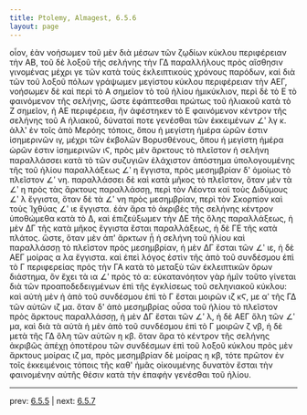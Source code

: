 ```yaml
---
title: Ptolemy, Almagest, 6.5.6
layout: page
---
```


οἷον, ἐὰν νοήσωμεν τοῦ μὲν διὰ μέσων τῶν ζῳδίων κύκλου περιφέρειαν τὴν ΑΒ, τοῦ δὲ λοξοῦ τῆς σελήνης τὴν ΓΔ παραλλήλους πρὸς αἴσθησιν γινομένας μέχρι γε τῶν κατὰ τοὺς ἐκλειπτικοὺς χρόνους παρόδων, καὶ διὰ τῶν τοῦ λοξοῦ πόλων γράψωμεν μεγίστου κύκλου περιφέρειαν τὴν ΑΕΓ, νοήσωμεν δὲ καὶ περὶ τὸ Α σημεῖον τὸ τοῦ ἡλίου ἡμικύκλιον, περὶ δὲ τὸ Ε τὸ φαινόμενον τῆς σελήνης, ὥστε ἐφάπτεσθαι πρώτως τοῦ ἡλιακοῦ κατὰ τὸ Ζ σημεῖον, ἡ ΑΕ περιφέρεια, ἣν ἀφέστηκεν τὸ Ε φαινόμενον κέντρον τῆς σελήνης τοῦ Α ἡλιακοῦ, δύναταί ποτε γενέσθαι τῶν ἐκκειμένων ∠ʹ λγ κ. ἀλλ' ἐν τοῖς ἀπὸ Μερόης τόποις, ὅπου ἡ μεγίστη ἡμέρα ὡρῶν ἐστιν ἰσημερινῶν ιγ, μέχρι τῶν ἐκβολῶν Βορυσθένους, ὅπου ἡ μεγίστη ἡμέρα ὡρῶν ἐστιν ἰσημερινῶν ιϚ, πρὸς μὲν ἄρκτους τὸ πλεῖστον ἡ σελήνη παραλλάσσει κατὰ τὸ τῶν συζυγιῶν ἐλάχιστον ἀπόστημα ὑπολογουμένης τῆς τοῦ ἡλίου παραλλάξεως ∠ʹ η ἔγγιστα, πρὸς μεσημβρίαν δ' ὁμοίως τὸ πλεῖστον ∠ʹ νη. παραλλάσσει δὲ καὶ κατὰ μῆκος τὸ πλεῖστον, ὅταν μὲν τὰ ∠ʹ η πρὸς τὰς ἄρκτους παραλλάσσῃ, περὶ τὸν Λέοντα καὶ τοὺς Διδύμους ∠ʹ λ ἔγγιστα, ὅταν δὲ τὰ ∠ʹ νη πρὸς μεσημβρίαν, περὶ τὸν Σκορπίον καὶ τοὺς Ἰχθύας ∠ʹ ιε ἔγγιστα. ἐὰν ἄρα τὸ ἀκριβὲς τῆς σελήνης κέντρον ὑποθώμεθα κατὰ τὸ Δ, καὶ ἐπιζεύξωμεν τὴν ΔΕ τῆς ὅλης παραλλάξεως, ἡ μὲν ΔΓ τῆς κατὰ μῆκος ἔγγιστα ἔσται παραλλάξεως, ἡ δὲ ΓΕ τῆς κατὰ πλάτος. ὥστε, ὅταν μὲν ἀπ' ἄρκτων ᾖ ἡ σελήνη τοῦ ἡλίου καὶ παραλλάσσῃ τὸ πλεῖστον πρὸς μεσημβρίαν, ἡ μὲν ΔΓ ἔσται τῶν ∠ʹ ιε, ἡ δὲ ΑΕΓ μοίρας α λα ἔγγιστα. καὶ ἐπεὶ λόγος ἐστὶν τῆς ἀπὸ τοῦ συνδέσμου ἐπὶ τὸ Γ περιφερείας πρὸς τὴν ΓΑ κατὰ τὸ μεταξὺ τῶν ἐκλειπτικῶν ὅρων διάστημα, ὃν ἔχει τὰ ια ∠ʹ πρὸς τὸ α: εὐκατανόητον γὰρ ἡμῖν τοῦτο γίνεται διὰ τῶν προαποδεδειγμένων ἐπὶ τῆς ἐγκλίσεως τοῦ σεληνιακοῦ κύκλου: καὶ αὐτὴ μὲν ἡ ἀπὸ τοῦ συνδέσμου ἐπὶ τὸ Γ ἔσται μοιρῶν ιζ κϚ, με αʹ τῆς ΓΔ τῶν αὐτῶν ιζ μα. ὅταν δ' ἀπὸ μεσημβρίας οὖσα τοῦ ἡλίου τὸ πλεῖστον πρὸς ἄρκτους παραλλάσσῃ, ἡ μὲν ΔΓ ἔσται τῶν ∠ʹ λ, ἡ δὲ ΑΕΓ ὅλη τῶν ∠ʹ μα, καὶ διὰ τὰ αὐτὰ ἡ μὲν ἀπὸ τοῦ συνδέσμου ἐπὶ τὸ Γ μοιρῶν ζ νβ, ἡ δὲ μετὰ τῆς ΓΔ ὅλη τῶν αὐτῶν η κβ. ὅταν ἄρα τὸ κέντρον τῆς σελήνης ἀκριβῶς ἀπέχῃ ὁποτέρου τῶν συνδέσμων ἐπὶ τοῦ λοξοῦ κύκλου πρὸς μὲν ἄρκτους μοίρας ιζ μα, πρὸς μεσημβρίαν δὲ μοίρας η κβ, τότε πρῶτον ἐν τοῖς ἐκκειμένοις τόποις τῆς καθ' ἡμᾶς οἰκουμένης δυνατὸν ἔσται τὴν φαινομένην αὐτῆς θέσιν κατὰ τὴν ἐπαφὴν γενέσθαι τοῦ ἡλίου. 

---

prev: [6.5.5](../6.5.5/) | next: [6.5.7](../6.5.7/)

